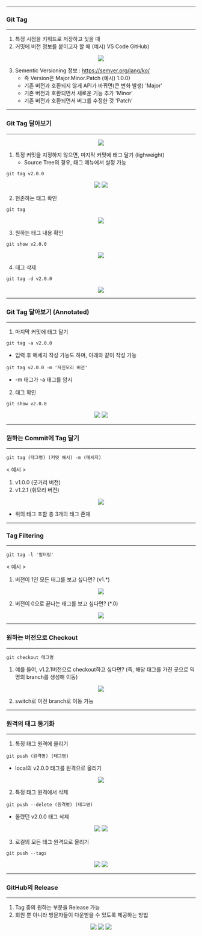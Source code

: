-----
### Git Tag
-----
1. 특정 시점을 키워드로 저장하고 싳을 때
2. 커밋에 버전 정보를 붙이고자 할 때 (예시) VS Code GitHub)
<div align="center">
<img src="https://github.com/sooyounghan/Web/assets/34672301/4c3dd6ba-119b-430d-98f7-6c2e6d8cf331">
</div>

3. Sementic Versioning 정보 : https://semver.org/lang/ko/
   - 즉 Version은 Major.Minor.Patch (예시) 1.0.0)
   - 기존 버전과 호환되지 않게 API가 바뀌면(큰 변화 발생) 'Major'
   - 기존 버전과 호환되면서 새로운 기능 추가 'Minor'
   - 기존 버전과 호환되면서 버그를 수정한 것 'Patch'
  
-----
### Git Tag 달아보기
-----
<div align="center">
<img src="https://github.com/sooyounghan/Web/assets/34672301/2ea9d70d-1cf9-40d4-8d02-1e980d960d1a">
</div>

1. 특정 커밋을 지정하지 않으면, 마지막 커밋에 태그 달기 (lighweight)
   - Source Tree의 경우, 태그 메뉴에서 설정 가능
```
git tag v2.0.0
```
<div align="center">
<img src="https://github.com/sooyounghan/Web/assets/34672301/c7de17f5-abf9-4796-88f9-935281f04804">
<img src="https://github.com/sooyounghan/Web/assets/34672301/77b9432e-329b-4d62-905d-0560c9534552">
</div>

2. 현존하는 태그 확인
```
git tag
```
<div align="center">
<img src="https://github.com/sooyounghan/Web/assets/34672301/e09ee826-7fd3-425b-ae4f-da39a6bc9561">
</div>


3. 원하는 태그 내용 확인
```
git show v2.0.0
```
<div align="center">
<img src="https://github.com/sooyounghan/Web/assets/34672301/1793e112-c42b-4b60-b56b-e08499fc05dc">
</div>

4. 태그 삭제
```
git tag -d v2.0.0
```
<div align="center">
<img src="https://github.com/sooyounghan/Web/assets/34672301/32cf681d-e351-4095-8456-bfa5700f0e44">
</div>

-----
### Git Tag 달아보기 (Annotated)
-----
1. 마지막 커밋에 태그 달기
```
git tag -a v2.0.0
```
  - 입력 후 메세지 작성 가능도 하며, 아래와 같이 작성 가능
```
git tag v2.0.0 -m '자진모리 버전'
```
  - -m 태그가 -a 태그를 암시


2. 태그 확인
```
git show v2.0.0
```

<div align="center">
<img src="https://github.com/sooyounghan/Web/assets/34672301/bcea8976-92f5-48ab-82d8-884b01dae525">
<img src="https://github.com/sooyounghan/Web/assets/34672301/2c5d2753-b849-48c6-9a35-e088245a4b40">
</div>

-----
### 원하는 Commit에 Tag 달기
-----
```
git tag (태그명) (커밋 해시) -m (메세지)
```
< 예시 >
1. v1.0.0 (굿거리 버전)
2. v1.2.1 (휘모리 버전)
<div align="center">
<img src="https://github.com/sooyounghan/Web/assets/34672301/b02381b9-6074-4877-9b07-73552ac85dae">
</div>

  - 위의 태그 포함 총 3개의 태그 존재

-----
### Tag Filtering
-----
```
git tag -l '필터링'
```
< 예시 >
1. 버전이 1인 모든 태그를 보고 싶다면? (v1.*)
<div align="center">
<img src="https://github.com/sooyounghan/Web/assets/34672301/7a121c8b-1259-4d69-9dba-ffe2c015aafb">
</div>

2. 버전이 0으로 끝나는 태그를 보고 싶다면? (*.0)
<div align="center">
<img src="https://github.com/sooyounghan/Web/assets/34672301/238d14c6-34b2-4b82-8aff-c2efb1b82011">
</div>

-----
### 원하는 버전으로 Checkout
-----
```
git checkout 태그명
```
1. 예를 들어, v1.2.1버전으로 checkout하고 싶다면? (즉, 해당 태그를 가진 곳으로 익명의 branch를 생성해 이동)
<div align="center">
<img src="https://github.com/sooyounghan/Web/assets/34672301/baa10026-8586-4bbd-9e0d-2f480f0178be">
</div>

2. switch로 이전 branch로 이동 가능
   
-----
### 원격의 태그 동기화
-----
1. 특정 태그 원격에 올리기
```
git push (원격명) (태그명)
```
   - local의 v2.0.0 태그를 원격으로 올리기
<div align="center">
<img src="https://github.com/sooyounghan/Web/assets/34672301/d1182a70-8b96-4c68-97b6-97d3229f5a87">
</div>

   
2. 특정 태그 원격에서 삭제
```
git push --delete (원격명) (태그명)
```
   - 올렸던 v2.0.0 태그 삭제
<div align="center">
<img src="https://github.com/sooyounghan/Web/assets/34672301/e21a6705-1a9c-4fdc-b3f4-12bf197faf7a">
<img src="https://github.com/sooyounghan/Web/assets/34672301/d3d840b0-2785-461b-982e-a73ecdd08104">
</div>

3. 로컬의 모든 태그 원격으로 올리기
```
git push --tags
```
<div align="center">
<img src="https://github.com/sooyounghan/Web/assets/34672301/36e6488f-bcc6-44c9-b5df-1f42f79502bf">
<img src="https://github.com/sooyounghan/Web/assets/34672301/1786a86f-ca91-4e78-8d31-bb727c6de93a">
</div> 

-----
### GitHub의 Release
-----
1. Tag 중의 원하는 부분을 Release 가능
2. 회원 뿐 아니라 방문자들이 다운받을 수 있도록 제공하는 방법

<div align="center">
<img src="https://github.com/sooyounghan/Web/assets/34672301/66a48460-78ea-43bf-bc64-ea12bf4406b2">
<img src="https://github.com/sooyounghan/Web/assets/34672301/65d425bb-8d22-4cff-93c4-3151ce3f37b8">
<img src="https://github.com/sooyounghan/Web/assets/34672301/f202a12e-5d6c-448f-9c06-a78851b44acf">

</div> 
